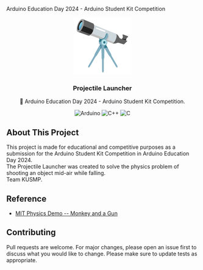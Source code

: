 Arduino Education Day 2024 - Arduino Student Kit Competition
<p align="center">
  <a href="https://github.com/seannachapat">
    <img src="img/telescope.svg" width="150" height="150">
  </a>
  <h3 align="center">Projectile Launcher</h3>
  <p align="center">🔭 Arduino Education Day 2024 - Arduino Student Kit Competition.<p/>
  <p align="center">
    <img src="https://img.shields.io/badge/-Arduino-00979D?style=for-the-badge&logo=Arduino&logoColor=white" alt="Arduino">
    <img src="https://img.shields.io/badge/c++-%2300599C.svg?style=for-the-badge&logo=c%2B%2B&logoColor=white" alt="C++"> 
    <img src="https://img.shields.io/badge/c-%2300599C.svg?style=for-the-badge&logo=c&logoColor=white" alt="C">
  </p>
</p>

## About This Project
This project is made for educational and competitive purposes as a submission for the Arduino Student Kit Competition in Arduino Education Day 2024.<br/>
The Projectile Launcher was created to solve the physics problem of shooting an object mid-air while falling.<br/>
Team KUSMP.

## Reference
- [MIT Physics Demo -- Monkey and a Gun](https://www.youtube.com/watch?v=cxvsHNRXLjw&pp=ygUUbWl0IG1vbmtleSBhbmQgYSBndW4%3D)

## Contributing
Pull requests are welcome. For major changes, please open an issue first to discuss what you would like to change.
Please make sure to update tests as appropriate.
